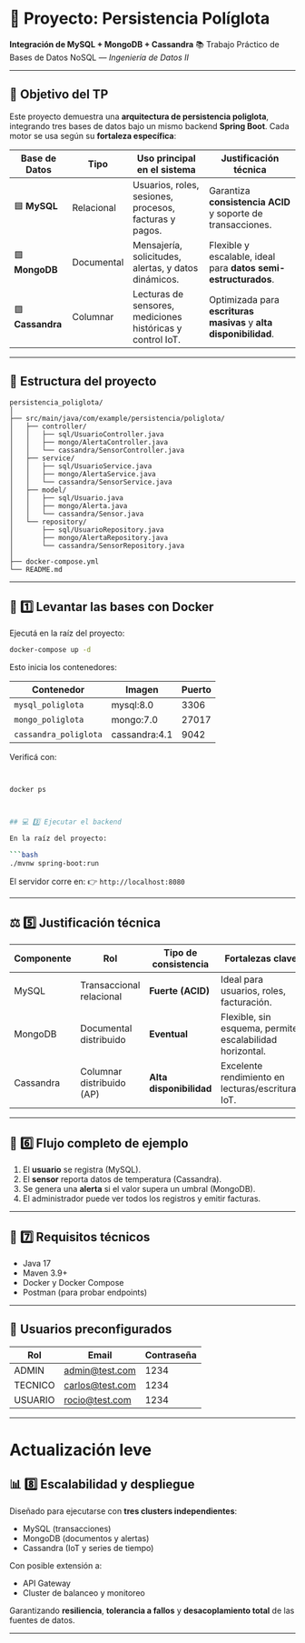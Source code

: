 # 🧠 Proyecto: Persistencia Políglota

**Integración de MySQL + MongoDB + Cassandra**
📚 Trabajo Práctico de Bases de Datos NoSQL — *Ingeniería de Datos II*

---

## 🚀 Objetivo del TP

Este proyecto demuestra una **arquitectura de persistencia poliglota**, integrando tres bases de datos bajo un mismo backend **Spring Boot**.
Cada motor se usa según su **fortaleza específica**:

| Base de Datos    | Tipo       | Uso principal en el sistema                                | Justificación técnica                                             |
| ---------------- | ---------- | ---------------------------------------------------------- | ----------------------------------------------------------------- |
| 🟦 **MySQL**     | Relacional | Usuarios, roles, sesiones, procesos, facturas y pagos.     | Garantiza **consistencia ACID** y soporte de transacciones.       |
| 🟩 **MongoDB**   | Documental | Mensajería, solicitudes, alertas, y datos dinámicos.       | Flexible y escalable, ideal para **datos semi-estructurados**.    |
| 🟪 **Cassandra** | Columnar   | Lecturas de sensores, mediciones históricas y control IoT. | Optimizada para **escrituras masivas** y **alta disponibilidad**. |

---

## 🧱 Estructura del proyecto

```
persistencia_poliglota/
│
├── src/main/java/com/example/persistencia/poliglota/
│   ├── controller/
│   │   ├── sql/UsuarioController.java
│   │   ├── mongo/AlertaController.java
│   │   └── cassandra/SensorController.java
│   ├── service/
│   │   ├── sql/UsuarioService.java
│   │   ├── mongo/AlertaService.java
│   │   └── cassandra/SensorService.java
│   ├── model/
│   │   ├── sql/Usuario.java
│   │   ├── mongo/Alerta.java
│   │   └── cassandra/Sensor.java
│   └── repository/
│       ├── sql/UsuarioRepository.java
│       ├── mongo/AlertaRepository.java
│       └── cassandra/SensorRepository.java
│
├── docker-compose.yml
└── README.md
```

---

## 🐳 1️⃣ Levantar las bases con Docker

Ejecutá en la raíz del proyecto:

```bash
docker-compose up -d
```

Esto inicia los contenedores:

| Contenedor            | Imagen        | Puerto |
| --------------------- | ------------- | ------ |
| `mysql_poliglota`     | mysql:8.0     | 3306   |
| `mongo_poliglota`     | mongo:7.0     | 27017  |
| `cassandra_poliglota` | cassandra:4.1 | 9042   |

Verificá con:

```bash


docker ps



## 💻 3️⃣ Ejecutar el backend

En la raíz del proyecto:

```bash
./mvnw spring-boot:run
```

El servidor corre en:
👉 `http://localhost:8080`

---

## ⚖️ 5️⃣ Justificación técnica

| Componente | Rol                       | Tipo de consistencia    | Fortalezas clave                                         |
| ---------- | ------------------------- | ----------------------- | -------------------------------------------------------- |
| MySQL      | Transaccional relacional  | **Fuerte (ACID)**       | Ideal para usuarios, roles, facturación.                 |
| MongoDB    | Documental distribuido    | **Eventual**            | Flexible, sin esquema, permite escalabilidad horizontal. |
| Cassandra  | Columnar distribuido (AP) | **Alta disponibilidad** | Excelente rendimiento en lecturas/escrituras IoT.        |

---

## 🧪 6️⃣ Flujo completo de ejemplo

1. El **usuario** se registra (MySQL).
2. El **sensor** reporta datos de temperatura (Cassandra).
3. Se genera una **alerta** si el valor supera un umbral (MongoDB).
4. El administrador puede ver todos los registros y emitir facturas.

---

## 🧰 7️⃣ Requisitos técnicos

* Java 17
* Maven 3.9+
* Docker y Docker Compose
* Postman (para probar endpoints)

---

## 🔑 Usuarios preconfigurados

| Rol     | Email                                     | Contraseña |
| ------- | ----------------------------------------- | ---------- |
| ADMIN   | [admin@test.com](mailto:admin@test.com)   | 1234       |
| TECNICO | [carlos@test.com](mailto:carlos@test.com) | 1234       |
| USUARIO | [rocio@test.com](mailto:rocio@test.com)   | 1234       |

---
# Actualización leve 

## 📊 8️⃣ Escalabilidad y despliegue

Diseñado para ejecutarse con **tres clusters independientes**:

* MySQL (transacciones)
* MongoDB (documentos y alertas)
* Cassandra (IoT y series de tiempo)

Con posible extensión a:

* API Gateway
* Cluster de balanceo y monitoreo

Garantizando **resiliencia**, **tolerancia a fallos** y **desacoplamiento total** de las fuentes de datos.

---



